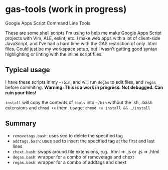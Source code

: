 # gas-tools (work in progress)
Google Apps Script Command Line Tools

These are some shell scripts I'm using to help me make Google Apps Script projects with Vim, ALE, eslint, etc.
I make web apps with a lot of client-side JavaScript, and I've had a hard time with the GAS restriction of only .html files.
Could just be my workspace setup, but I wasn't getting good syntax highlighting or linting with the inline script files.

## Typical usage
I have these scripts in my `~/bin`, and will run `degas` to edit files, and `regas` before commiting.
**Warning: This is a work in progress.  Not debugged.  Can ruin your files!**

`install` will copy the contents of `tools` into `~/bin` without the .sh, .bash extensions and `chmod +x` them.
usage: `chmod +x install && ./install`

## Summary
- `removetags.bash`: uses sed to delete the specified tag
- `addtags.bash`: uses sed to insert the specified tag at the first and last lines
- `chext.bash`: swaps around file extensions, e.g. .html => .js or .js => .html
- `degas.bash`: wrapper for a combo of removetags and chext
- `regas.bash`: wrapper for a combo of addtags and chext
